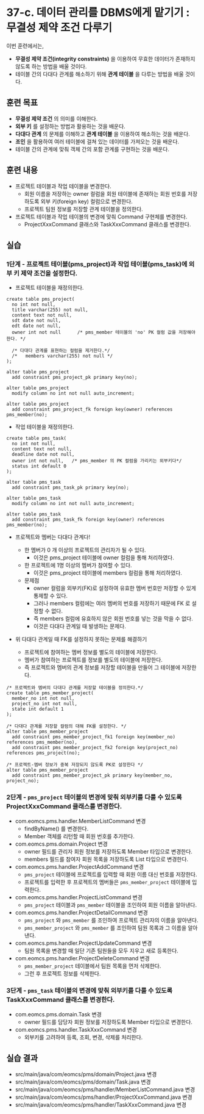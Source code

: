 # 37-c. 데이터 관리를 DBMS에게 맡기기 : 무결성 제약 조건 다루기

이번 훈련에서는,
- **무결성 제약 조건(integrity constraints)** 을 이용하여
  무효한 데이터가 존재하지 않도록 하는 방법을 배울 것이다.
- 테이블 간의 다대다 관계를 해소하기 위해 **관계 테이블** 을 다루는 방법을 배울 것이다.


## 훈련 목표
- **무결성 제약 조건** 의 의미를 이해한다.
- **외부 키** 를 설정하는 방법과 활용하는 것을 배운다.
- **다대다 관계** 의 문제를 이해하고 **관계 테이블** 을 이용하여 해소하는 것을 배운다.
- **조인** 을 활용하여 여러 테이블에 걸쳐 있는 데이터를 가져오는 것을 배운다.
- 테이블 간의 관계에 맞춰 객체 간의 포함 관계를 구현하는 것을 배운다.

## 훈련 내용
- 프로젝트 테이블과 작업 테이블을 변경한다.
  - 회원 이름을 저장하는 owner 컬럼을 회원 테이블에 존재하는 회원 번호를 저장하도록 외부 키(foreign key) 컬럼으로 변경한다.
  - 프로젝트 팀원 정보를 저장할 관계 테이블을 정의한다.
- 프로젝트 테이블과 작업 테이블의 변경에 맞춰 Command 구현체를 변경한다.
  - ProjectXxxCommand 클래스와 TaskXxxCommand 클래스를 변경한다.

## 실습

### 1단계 - 프로젝트 테이블(pms_project)과 작업 테이블(pms_task)에 외부 키 제약 조건을 설정한다.

- 프로젝트 테이블을 재정의한다.
```
create table pms_project(
  no int not null,
  title varchar(255) not null,
  content text not null,
  sdt date not null,
  edt date not null,
  owner int not null      /* pms_member 테이블의 'no' PK 컬럼 값을 저장해야 한다. */

  /* 다대다 관계를 표현하는 컬럼을 제거한다.*/
  /*   members varchar(255) not null */
);

alter table pms_project
  add constraint pms_project_pk primary key(no);

alter table pms_project
  modify column no int not null auto_increment;

alter table pms_project
  add constraint pms_project_fk foreign key(owner) references pms_member(no);
```

- 작업 테이블을 재정의한다.
```
create table pms_task(
  no int not null,
  content text not null,
  deadline date not null,
  owner int not null,   /* pms_member 의 PK 컬럼을 가리키는 외부키다*/
  status int default 0
);

alter table pms_task
  add constraint pms_task_pk primary key(no);

alter table pms_task
  modify column no int not null auto_increment;

alter table pms_task
  add constraint pms_task_fk foreign key(owner) references pms_member(no);
```

- 프로젝트와 멤버는 다대다 관계다!
  - 한 멤버가 0 개 이상의 프로젝트의 관리자가 될 수 있다.
    - 이것은 pms_project 테이블에 owner 컬럼을 통해 처리하였다.
  - 한 프로젝트에 1명 이상의 멤버가 참여할 수 있다.
    - 이것은 pms_project 테이블에 members 컬럼을 통해 처리하였다.
  - 문제점
    - owner 컬럼을 외부키(FK)로 설정하여 유효한 멤버 번호만 저장할 수 있게 통제할 수 있다.
    - 그러나 members 컬럼에는 여러 멤버의 번호를 저장하기 때문에 FK 로 설정할 수 없다.
    - 즉 members 컬럼에 유효하지 않은 회원 번호를 넣는 것을 막을 수 없다.
    - 이것은 다대다 관계일 때 발생하는 문제다.

- 위 다대다 관계일 때 FK를 설정하지 못하는 문제를 해결하기
  - 프로젝트에 참여하는 멤버 정보를 별도의 테이블에 저장한다.
  - 멤버가 참여하는 프로젝트를 정보를 별도의 테이블에 저장한다.
  - 즉 프로젝트와 멤버의 관계 정보를 저장할 테이블을 만들어 그 테이블에 저장한다.

```
/* 프로젝트와 멤버의 다대다 관계를 저장할 테이블을 정의한다.*/
create table pms_member_project(
  member_no int not null,
  project_no int not null,
  state int default 1
);

/* 다대다 관계를 저장할 컬럼의 대해 FK를 설정한다. */
alter table pms_member_project
  add constraint pms_member_project_fk1 foreign key(member_no) references pms_member(no),
  add constraint pms_member_project_fk2 foreign key(project_no) references pms_project(no);

/* 프로젝트-멤버 정보가 중복 저장되지 않도록 PK로 설정한다 */
alter table pms_member_project
  add constraint pms_member_project_pk primary key(member_no, project_no);
```

### 2단계 - `pms_project` 테이블의 변경에 맞춰 외부키를 다룰 수 있도록 ProjectXxxCommand 클래스를 변경한다.

- com.eomcs.pms.handler.MemberListCommand 변경
  - findByName() 를 변경한다.
  - Member 객체를 리턴할 때 회원 번호를 추가한다.
- com.eomcs.pms.domain.Project 변경
  - owner 필드를 관리자 회원 정보를 저장하도록 Member 타입으로 변경한다.
  - members 필드를 참여자 회원 목록을 저장하도록 List<Member> 타입으로 변경한다.
- com.eomcs.pms.handler.ProjectAddCommand 변경
  - `pms_project` 테이블에 프로젝트를 입력할 때 회원 이름 대신 번호를 저장한다.
  - 프로젝트를 입력한 후 프로젝트의 멤버들은 `pms_member_project` 테이블에 입력한다.
- com.eomcs.pms.handler.ProjectListCommand 변경
  - `pms_project` 테이블과 `pms_member` 테이블을 조인하여 회원 이름을 알아낸다.
- com.eomcs.pms.handler.ProjectDetailCommand 변경
  - `pms_project` 와 `pms_member` 를 조인하여 프로젝트 관리자의 이름을 알아낸다.
  - `pms_member_project` 와 `pms_member` 를 조인하여 팀원 목록과 그 이름을 알아낸다.
- com.eomcs.pms.handler.ProjectUpdateCommand 변경
  - 팀원 목록을 변경할 때 일단 기존 팀원들을 모두 지우고 새로 등록한다.
- com.eomcs.pms.handler.ProjectDeleteCommand 변경
  - `pms_member_project` 테이블에서 팀원 목록을 먼저 삭제한다.
  - 그런 후 프로젝트 정보를 삭제한다.

### 3단계 - `pms_task` 테이블의 변경에 맞춰 외부키를 다룰 수 있도록 TaskXxxCommand 클래스를 변경한다.

- com.eomcs.pms.domain.Task 변경
  - owner 필드를 담당자 회원 정보를 저장하도록 Member 타입으로 변경한다.
- com.eomcs.pms.handler.TaskXxxCommand 변경
  - 외부키를 고려하여 등록, 조회, 변경, 삭제를 처리한다.

## 실습 결과
- src/main/java/com/eomcs/pms/domain/Project.java 변경
- src/main/java/com/eomcs/pms/domain/Task.java 변경
- src/main/java/com/eomcs/pms/handler/MemberListCommand.java 변경
- src/main/java/com/eomcs/pms/handler/ProjectXxxCommand.java 변경
- src/main/java/com/eomcs/pms/handler/TaskXxxCommand.java 변경
